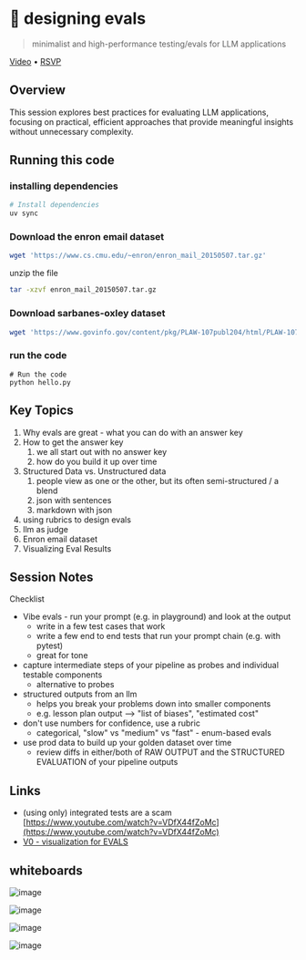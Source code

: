 # 🦄 designing evals

> minimalist and high-performance testing/evals for LLM applications

[Video](https://youtu.be/-N6MajRfqYw) • [RSVP](https://lu.ma/j5y6bd3i)

## Overview

This session explores best practices for evaluating LLM applications, focusing on practical, efficient approaches that provide meaningful insights without unnecessary complexity.

## Running this code

### installing dependencies

```bash
# Install dependencies
uv sync
```


### Download the enron email dataset

```bash
wget 'https://www.cs.cmu.edu/~enron/enron_mail_20150507.tar.gz'
```

unzip the file

```bash
tar -xzvf enron_mail_20150507.tar.gz
```

### Download sarbanes-oxley dataset

```bash
wget 'https://www.govinfo.gov/content/pkg/PLAW-107publ204/html/PLAW-107publ204.htm'
```


### run the code

```
# Run the code
python hello.py
```

## Key Topics

1. Why evals are great - what you can do with an answer key
2. How to get the answer key
    1. we all start out with no answer key
    2. how do you build it up over time
3. Structured Data vs. Unstructured data
    1. people view as one or the other, but its often semi-structured / a blend
    2. json with sentences
    3. markdown with json
4. using rubrics to design evals
5. llm as judge
6. Enron email dataset
7. Visualizing Eval Results

## Session Notes

Checklist

- Vibe evals - run your prompt (e.g. in playground) and look at the output
    - write in a few test cases that work
    - write a few end to end tests that run your prompt chain (e.g. with pytest)
    - great for tone
- capture intermediate steps of your pipeline as probes and individual testable components
    - alternative to probes 
- structured outputs from an llm
    - helps you break your problems down into smaller components
    - e.g. lesson plan output --> "list of biases", "estimated cost"
- don't use numbers for confidence, use a rubric
    - categorical, "slow" vs "medium" vs "fast" - enum-based evals
- use prod data to build up your golden dataset over time
    - review diffs in either/both of RAW OUTPUT and the STRUCTURED EVALUATION of your pipeline outputs


## Links

- (using only) integrated tests are a scam [https://www.youtube.com/watch?v=VDfX44fZoMc](https://www.youtube.com/watch?v=VDfX44fZoMc)
- [V0 - visualization for EVALS](https://v0.dev/chat/4uFXuYz2TEn)

## whiteboards

![image](https://github.com/user-attachments/assets/76c48baf-a4d5-4607-9a67-88ea27687d27)

![image](https://github.com/user-attachments/assets/a3eb3a6f-da46-47b8-a721-de0d551e57c7)

![image](https://github.com/user-attachments/assets/fb54a84e-a185-4325-aa02-00167db70317)

![image](https://github.com/user-attachments/assets/135d9f07-f195-4d79-95d6-6abf501d11ac)

